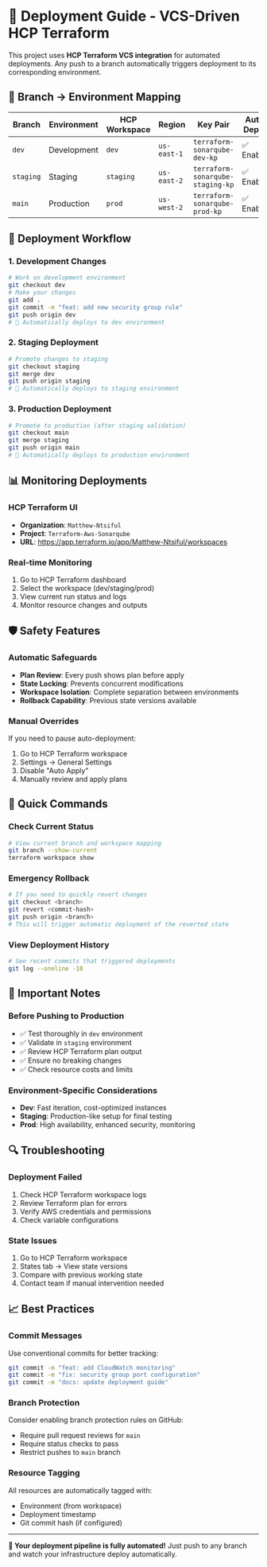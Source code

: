 # 🚀 Deployment Guide - VCS-Driven HCP Terraform

This project uses **HCP Terraform VCS integration** for automated deployments. Any push to a branch automatically triggers deployment to its corresponding environment.

## 🌿 Branch → Environment Mapping

| Branch | Environment | HCP Workspace | Region | Key Pair | Auto-Deploy |
|--------|-------------|---------------|--------|----------|-------------|
| `dev` | Development | `dev` | `us-east-1` | `terraform-sonarqube-dev-kp` | ✅ Enabled |
| `staging` | Staging | `staging` | `us-east-2` | `terraform-sonarqube-staging-kp` | ✅ Enabled |
| `main` | Production | `prod` | `us-west-2` | `terraform-sonarqube-prod-kp` | ✅ Enabled |

## 🔄 Deployment Workflow

### 1. Development Changes
```bash
# Work on development environment
git checkout dev
# Make your changes
git add .
git commit -m "feat: add new security group rule"
git push origin dev
# 🚀 Automatically deploys to dev environment
```

### 2. Staging Deployment
```bash
# Promote changes to staging
git checkout staging
git merge dev
git push origin staging
# 🚀 Automatically deploys to staging environment
```

### 3. Production Deployment
```bash
# Promote to production (after staging validation)
git checkout main
git merge staging
git push origin main
# 🚀 Automatically deploys to production environment
```

## 📊 Monitoring Deployments

### HCP Terraform UI
- **Organization**: `Matthew-Ntsiful`
- **Project**: `Terraform-Aws-Sonarqube`
- **URL**: https://app.terraform.io/app/Matthew-Ntsiful/workspaces

### Real-time Monitoring
1. Go to HCP Terraform dashboard
2. Select the workspace (dev/staging/prod)
3. View current run status and logs
4. Monitor resource changes and outputs

## 🛡️ Safety Features

### Automatic Safeguards
- **Plan Review**: Every push shows plan before apply
- **State Locking**: Prevents concurrent modifications
- **Workspace Isolation**: Complete separation between environments
- **Rollback Capability**: Previous state versions available

### Manual Overrides
If you need to pause auto-deployment:
1. Go to HCP Terraform workspace
2. Settings → General Settings
3. Disable "Auto Apply"
4. Manually review and apply plans

## 🔧 Quick Commands

### Check Current Status
```bash
# View current branch and workspace mapping
git branch --show-current
terraform workspace show
```

### Emergency Rollback
```bash
# If you need to quickly revert changes
git checkout <branch>
git revert <commit-hash>
git push origin <branch>
# This will trigger automatic deployment of the reverted state
```

### View Deployment History
```bash
# See recent commits that triggered deployments
git log --oneline -10
```

## 🚨 Important Notes

### Before Pushing to Production
- ✅ Test thoroughly in `dev` environment
- ✅ Validate in `staging` environment
- ✅ Review HCP Terraform plan output
- ✅ Ensure no breaking changes
- ✅ Check resource costs and limits

### Environment-Specific Considerations
- **Dev**: Fast iteration, cost-optimized instances
- **Staging**: Production-like setup for final testing
- **Prod**: High availability, enhanced security, monitoring

## 🔍 Troubleshooting

### Deployment Failed
1. Check HCP Terraform workspace logs
2. Review Terraform plan for errors
3. Verify AWS credentials and permissions
4. Check variable configurations

### State Issues
1. Go to HCP Terraform workspace
2. States tab → View state versions
3. Compare with previous working state
4. Contact team if manual intervention needed

## 📈 Best Practices

### Commit Messages
Use conventional commits for better tracking:
```bash
git commit -m "feat: add CloudWatch monitoring"
git commit -m "fix: security group port configuration"
git commit -m "docs: update deployment guide"
```

### Branch Protection
Consider enabling branch protection rules on GitHub:
- Require pull request reviews for `main`
- Require status checks to pass
- Restrict pushes to `main` branch

### Resource Tagging
All resources are automatically tagged with:
- Environment (from workspace)
- Deployment timestamp
- Git commit hash (if configured)

---

**🎉 Your deployment pipeline is fully automated!**
Just push to any branch and watch your infrastructure deploy automatically.
